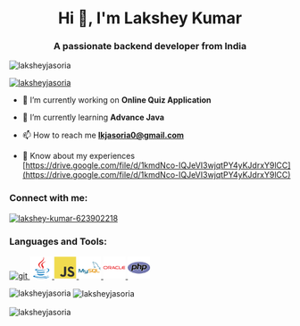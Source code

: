 <h1 align="center">Hi 👋, I'm Lakshey Kumar</h1>
<h3 align="center">A passionate backend developer from India</h3>

<p align="left"> <img src="https://komarev.com/ghpvc/?username=laksheyjasoria&label=Profile%20views&color=0e75b6&style=flat" alt="laksheyjasoria" /> </p>

<p align="left"> <a href="https://github.com/ryo-ma/github-profile-trophy"><img src="https://github-profile-trophy.vercel.app/?username=laksheyjasoria" alt="laksheyjasoria" /></a> </p>

- 🔭 I’m currently working on **Online Quiz Application**

- 🌱 I’m currently learning **Advance Java**

- 📫 How to reach me **lkjasoria0@gmail.com**

- 📄 Know about my experiences [https://drive.google.com/file/d/1kmdNco-IQJeVI3wjqtPY4yKJdrxY9lCC](https://drive.google.com/file/d/1kmdNco-IQJeVI3wjqtPY4yKJdrxY9lCC)

<h3 align="left">Connect with me:</h3>
<p align="left">
<a href="https://linkedin.com/in/lakshey-kumar-623902218" target="blank"><img align="center" src="https://raw.githubusercontent.com/rahuldkjain/github-profile-readme-generator/master/src/images/icons/Social/linked-in-alt.svg" alt="lakshey-kumar-623902218" height="30" width="40" /></a>
</p>

<h3 align="left">Languages and Tools:</h3>
<p align="left"> <a href="https://git-scm.com/" target="_blank" rel="noreferrer"> <img src="https://www.vectorlogo.zone/logos/git-scm/git-scm-icon.svg" alt="git" width="40" height="40"/> </a> <a href="https://www.java.com" target="_blank" rel="noreferrer"> <img src="https://raw.githubusercontent.com/devicons/devicon/master/icons/java/java-original.svg" alt="java" width="40" height="40"/> </a> <a href="https://developer.mozilla.org/en-US/docs/Web/JavaScript" target="_blank" rel="noreferrer"> <img src="https://raw.githubusercontent.com/devicons/devicon/master/icons/javascript/javascript-original.svg" alt="javascript" width="40" height="40"/> </a> <a href="https://www.mysql.com/" target="_blank" rel="noreferrer"> <img src="https://raw.githubusercontent.com/devicons/devicon/master/icons/mysql/mysql-original-wordmark.svg" alt="mysql" width="40" height="40"/> </a> <a href="https://www.oracle.com/" target="_blank" rel="noreferrer"> <img src="https://raw.githubusercontent.com/devicons/devicon/master/icons/oracle/oracle-original.svg" alt="oracle" width="40" height="40"/> </a> <a href="https://www.php.net" target="_blank" rel="noreferrer"> <img src="https://raw.githubusercontent.com/devicons/devicon/master/icons/php/php-original.svg" alt="php" width="40" height="40"/> </a> </p>

<p><img align="left" src="https://github-readme-stats.vercel.app/api/top-langs?username=laksheyjasoria&show_icons=true&locale=en&layout=compact" alt="laksheyjasoria" /></p>

<p>&nbsp;<img align="center" src="https://github-readme-stats.vercel.app/api?username=laksheyjasoria&show_icons=true&locale=en" alt="laksheyjasoria" /></p>

<p><img align="center" src="https://github-readme-streak-stats.herokuapp.com/?user=laksheyjasoria&" alt="laksheyjasoria" /></p>
